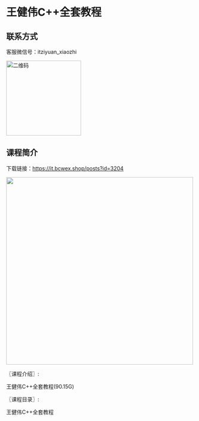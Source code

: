 # 王健伟C++全套教程

## 联系方式

客服微信号：itziyuan_xiaozhi

<img src="https://ziyuanyun.oss-cn-guangzhou.aliyuncs.com/common/20240614073449/666b82192834a.jpg" width="200" height="200" alt="二维码">

## 课程简介

下载链接：https://it.bcwex.shop/posts?id=3204

<img src="https://ziyuanyun.oss-cn-guangzhou.aliyuncs.com/yun/20240515185043/664493838b2a5.jpg" width="500" alt="">

  〖课程介绍〗:

 王健伟C++全套教程(90.15G)

 〖课程目录〗:

 王健伟C++全套教程



  